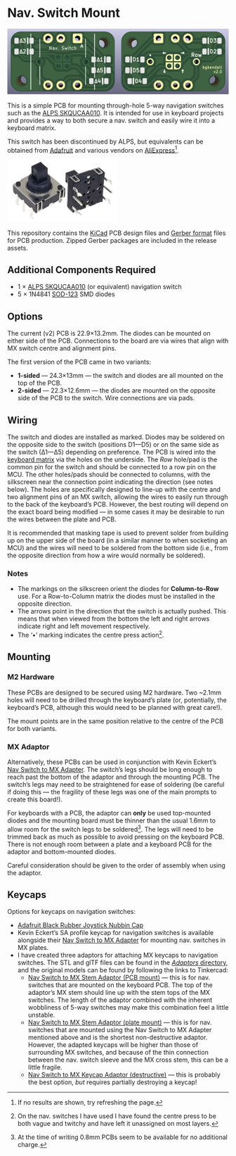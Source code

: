 # Nav. Switch Mount

![5-way Navigation Switch Mount](Images/nav-switch-mount.png)

This is a simple PCB for mounting through-hole 5-way navigation switches such as
the [ALPS SKQUCAA010]. It is intended for use in keyboard projects and provides
a way to both secure a nav. switch and easily wire it into a keyboard matrix.

This switch has been discontinued by ALPS, but equivalents can be obtained from
[Adafruit][ada-504] and various vendors on [AliExpress][ali-SKQ][^1].

<img src="Images/5-five-way-switches.jpg" width="250" title="5-way Navigation Switches">

This repository contains the [KiCad] PCB design files and [Gerber format] files
for PCB production. Zipped Gerber packages are included in the release assets.


[^1]: If no results are shown, try refreshing the page.


## Additional Components Required

 * 1 × [ALPS SKQUCAA010] (or equivalent) navigation switch
 * 5 × 1N4841 [SOD-123] SMD diodes


 ## Options

The current (v2) PCB is 22.9×13.2mm. The diodes can be mounted on either side of
the PCB. Connections to the board are via wires that align with MX switch centre
and alignment pins.

The first version of the PCB came in two variants:

 * **1-sided** — 24.3×13mm — the switch and diodes are all mounted on the top
    of the PCB.
 * **2-sided** — 22.3×12.6mm — the diodes are mounted on the opposite side of
    the PCB to the switch. Wire connections are via pads.

## Wiring

The switch and diodes are installed as marked. Diodes may be soldered on the
opposite side to the switch (positions D1—D5) or on the same side as the switch
(∆1—∆5) depending on preference. The PCB is wired into the [keyboard matrix] via
the holes on the underside. The *Row* hole/pad is the common pin for the switch
and should be connected to a row pin on the MCU. The other holes/pads should be
connected to columns, with the silkscreen near the connection point indicating
the direction (see notes below). The holes are specifically designed to line-up
with the centre and two alignment pins of an MX switch, allowing the wires to
easily run through to the back of the keyboard’s PCB. However, the best routing
will depend on the exact board being modified — in some cases it may be
desirable to run the wires between the plate and PCB.

It is recommended that masking tape is used to prevent solder from building up
on the upper side of the board (in a similar manner to when socketing an MCU)
and the wires will need to be soldered from the bottom side (i.e., from the
opposite direction from how a wire would normally be soldered).

### Notes

 * The markings on the silkscreen orient the diodes for **Column-to-Row** use.
   For a Row-to-Column matrix the diodes must be installed in the opposite
   direction.
 * The arrows point in the direction that the switch is actually pushed. This
   means that when viewed from the bottom the left and right arrows indicate
   right and left movement respectively.
 * The ‘•’ marking indicates the centre press action[^2].


[^2]: On the nav. switches I have used I have found the centre press to be both
      vague and twitchy and have left it unassigned on most layers.


## Mounting

### M2 Hardware

These PCBs are designed to be secured using M2 hardware. Two ~2.1mm holes will
need to be drilled through the keyboard’s plate (or, potentially, the keyboard’s
PCB, although this would need to be planned with great care!).

The mount points are in the same position relative to the centre of the PCB for
both variants.

### MX Adaptor

Alternatively, these PCBs can be used in conjunction with Kevin Eckert’s [Nav
Switch to MX Adapter][nav2mx]. The switch’s legs should be long enough to reach
past the bottom of the adaptor and through the mounting PCB. The switch’s legs
may need to be straightened for ease of soldering (be careful if doing this —
the fragility of these legs was one of the main prompts to create this board!).

For keyboards with a PCB, the adaptor can **only** be used top-mounted diodes
and the mounting board must be thinner than the usual 1.6mm to allow room for
the switch legs to be soldered[^3]. The legs will need to be trimmed back as
much as possible to avoid pressing on the keyboard PCB. There is not enough room
between a plate and a keyboard PCB for the adaptor and bottom-mounted diodes.

Careful consideration should be given to the order of assembly when using the
adaptor.


[^3]: At the time of writing 0.8mm PCBs seem to be available for no additional
      charge.


## Keycaps

Options for keycaps on navigation switches:

 * [Adafruit Black Rubber Joystick Nubbin Cap][ada-4697]
 * Kevin Eckert’s SA profile keycap for navigation switches is available
   alongside their [Nav Switch to MX Adapter][nav2mx] for mounting nav. switches
   in MX plates.
 * I have created three adaptors for attaching MX keycaps to navigation
   switches. The STL and glTF files can be found in the [*Adaptors*
   directory][adaptors], and the original models can be found by following the
   links to Tinkercad:
    * [Nav Switch to MX Stem Adaptor (PCB mount)][mx2navPCB] — this is for nav.
      switches that are mounted on the keyboard PCB. The top of the adaptor’s MX
      stem should line up with the stem tops of the MX switches. The length of
      the adaptor combined with the inherent wobbliness of 5-way switches may
      make this combination feel a little unstable.
    * [Nav Switch to MX Stem Adaptor (plate mount)][mx2navPlate] — this is for
      nav. switches that are mounted using the Nav Switch to MX Adapter
      mentioned above and is the shortest non-destructive adaptor. However, the
      adapted keycaps will be higher than those of surrounding MX switches, and
      because of the thin connection between the nav. switch sleeve and the MX
      cross stem, this can be a little fragile.
    * [Nav Switch to MX Keycap Adaptor (destructive)][mx2navDest] — this is
      probably the best option, *but* requires partially destroying a keycap!


[ALPS SKQUCAA010]: https://tech.alpsalpine.com/e/products/detail/SKQUCAA010/
[KiCad]: https://www.kicad.org
[Gerber format]: https://en.wikipedia.org/wiki/Gerber_format
[ada-504]: https://www.adafruit.com/product/504
[ada-4697]: https://www.adafruit.com/product/4697
[ali-SKQ]: https://www.aliexpress.com/w/wholesale-SKQUCAA010.html?catId=0&SearchText=SKQUCAA010&spm=a2g0o.productlist.1000002.0
[SOD-123]: https://en.wikipedia.org/wiki/Small_Outline_Diode
[keyboard matrix]: https://www.pcbheaven.com/wikipages/How_Key_Matrices_Works/
[nav2mx]: https://www.thingiverse.com/thing:3958026
[adaptors]: https://github.com/bgkendall/nav-switch-mount/tree/main/Adaptors
[mx2navPCB]: https://www.tinkercad.com/things/bekaGf7odDx-nav-switch-to-mx-stem-adaptor-pcb-mount?sharecode=R3sgx1bJaI9IwZs5TYhDiTSV8UOKPbyqHVSEtGYQLDg
[mx2navPlate]: https://www.tinkercad.com/things/7jTtJ6HvAXj-nav-switch-to-mx-stem-adaptor-plate-mount?sharecode=IhC0T7EwBWF4NyNEA4Dhvkeg3NzzW6T-peJMX2NnrZU
[mx2navDest]: https://www.tinkercad.com/things/3gL4wvWRLj1-nav-switch-to-mx-keycap-adaptor-destructive?sharecode=r8TKDKdgjJ2txvJRraO-QcmJA2kGXZVvP2sOEYxu-jg

